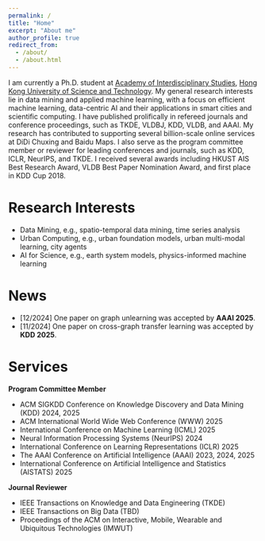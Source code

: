 ```yaml
---
permalink: /
title: "Home"
excerpt: "About me"
author_profile: true
redirect_from:
  - /about/
  - /about.html
---
```


I am currently a Ph.D. student at [Academy of Interdisciplinary Studies](https://ais.hkust.edu.hk/), [Hong Kong University of Science and Technology](https://hkust.edu.hk/). My general research interests lie in data mining and applied machine learning, with a focus on efficient machine learning, data-centric AI and their applications in smart cities and scientific computing. I have published prolifically in refereed journals and conference proceedings, such as TKDE, VLDBJ, KDD, VLDB, and AAAI. My research has contributed to supporting several billion-scale online services at DiDi Chuxing and Baidu Maps. I also serve as the program committee member or reviewer for leading conferences and journals, such as KDD, ICLR, NeurIPS, and TKDE. I received several awards including HKUST AIS Best Research Award, VLDB Best Paper Nomination Award, and first place in KDD Cup 2018.

# Research Interests
* Data Mining, e.g., spatio-temporal data mining, time series analysis
* Urban Computing, e.g., urban foundation models, urban multi-modal learning, city agents
* AI for Science, e.g., earth system models, physics-informed machine learning

# News

- \[12/2024\] One paper on graph unlearning was accepted by **AAAI 2025**.
- \[11/2024\] One paper on cross-graph transfer learning was accepted by **KDD 2025**.

# Services
**Program Committee Member**
* ACM SIGKDD Conference on Knowledge Discovery and Data Mining (KDD) 2024, 2025
* ACM International World Wide Web Conference (WWW) 2025
* International Conference on Machine Learning (ICML) 2025
* Neural Information Processing Systems (NeurIPS) 2024
* International Conference on Learning Representations (ICLR) 2025
* The AAAI Conference on Artificial Intelligence (AAAI) 2023, 2024, 2025
* International Conference on Artificial Intelligence and Statistics (AISTATS) 2025

**Journal Reviewer**
* IEEE Transactions on Knowledge and Data Engineering (TKDE)
* IEEE Transactions on Big Data (TBD)
* Proceedings of the ACM on Interactive, Mobile, Wearable and Ubiquitous Technologies (IMWUT)
